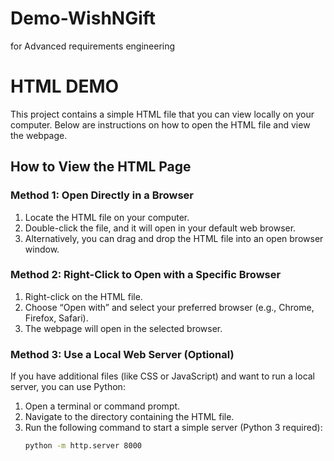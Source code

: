 # Demo-WishNGift
for Advanced requirements engineering

# HTML DEMO

This project contains a simple HTML file that you can view locally on your computer. Below are instructions on how to open the HTML file and view the webpage.

## How to View the HTML Page

### Method 1: Open Directly in a Browser
1. Locate the HTML file on your computer.
2. Double-click the file, and it will open in your default web browser.
3. Alternatively, you can drag and drop the HTML file into an open browser window.

### Method 2: Right-Click to Open with a Specific Browser
1. Right-click on the HTML file.
2. Choose “Open with” and select your preferred browser (e.g., Chrome, Firefox, Safari).
3. The webpage will open in the selected browser.

### Method 3: Use a Local Web Server (Optional)
If you have additional files (like CSS or JavaScript) and want to run a local server, you can use Python:

1. Open a terminal or command prompt.
2. Navigate to the directory containing the HTML file.
3. Run the following command to start a simple server (Python 3 required):
   ```bash
   python -m http.server 8000
